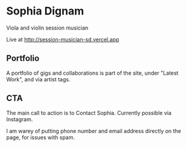 # Sophia Dignam

Viola and violin session musician

Live at http://session-musician-sd.vercel.app

## Portfolio

A portfolio of gigs and collaborations is part of the site, under "Latest Work", and via artist tags.

## CTA

The main call to action is to Contact Sophia. Currently possible via Instagram.

I am warey of putting phone number and email address directly on the page, for issues with spam.
